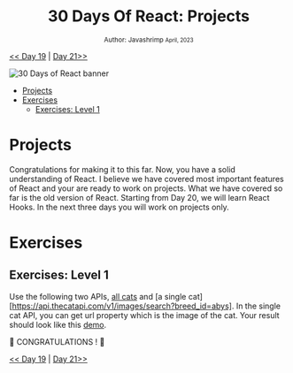 <div align="center">
  <h1> 30 Days Of React: Projects</h1>

<sub>Author:
Javashrimp
<small> April, 2023</small>
</sub>

</div>

[<< Day 19](https://github.com/Asabeneh/30-Days-Of-React/blob/master/images/30_days_of_react_banner_day_20.jpg) | [Day 21>>]()

![30 Days of React banner](../images/30_days_of_react_banner_day_20.jpg)

- [Projects](#projects)
- [Exercises](#exercises)
  - [Exercises: Level 1](#exercises-level-1)

# Projects

Congratulations for making it to this far. Now, you have a solid understanding of React. I believe we have covered most important features of React and your are ready to work on projects. What we have covered so far is the old version of React. Starting from Day 20, we will learn React Hooks. In the next three days you will work on projects only.

# Exercises

## Exercises: Level 1

Use the following two APIs, [all cats](https://api.thecatapi.com/v1/breeds) and [a single cat][https://api.thecatapi.com/v1/images/search?breed_id=abys]. In the single cat API, you can get url property which is the image of the cat.
Your result should look like this [demo](https://www.30daysofreact.com/day-20/cats).

🎉 CONGRATULATIONS ! 🎉

[<< Day 19](../19_projects/19_projects.md) | [Day 21>>]()
